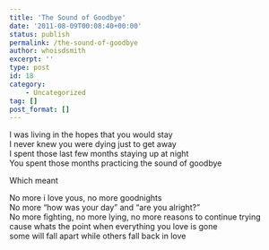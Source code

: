 ```yaml
---
title: 'The Sound of Goodbye'
date: '2011-08-09T00:08:40+00:00'
status: publish
permalink: /the-sound-of-goodbye
author: whoisdsmith
excerpt: ''
type: post
id: 18
category:
    - Uncategorized
tag: []
post_format: []
---
```

I was living in the hopes that you would stay  
I never knew you were dying just to get away  
I spent those last few months staying up at night  
You spent those months practicing the sound of goodbye

Which meant

No more i Iove yous, no more goodnights  
No more “how was your day” and “are you alright?”  
No more fighting, no more lying, no more reasons to continue trying  
cause whats the point when everything you love is gone  
some will fall apart while others fall back in love